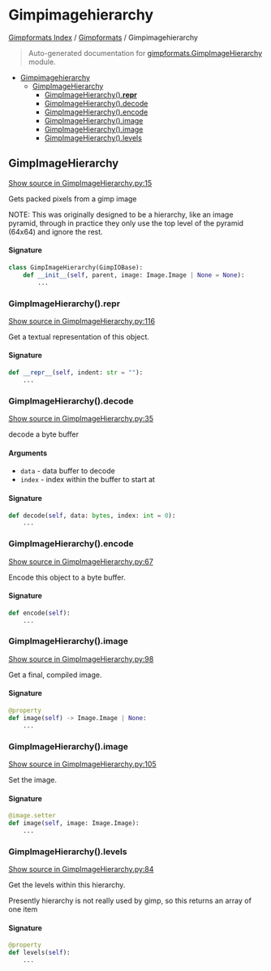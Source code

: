 # Gimpimagehierarchy

[Gimpformats Index](../README.md#gimpformats-index) /
[Gimpformats](./index.md#gimpformats) /
Gimpimagehierarchy

> Auto-generated documentation for [gimpformats.GimpImageHierarchy](../../../gimpformats/GimpImageHierarchy.py) module.

- [Gimpimagehierarchy](#gimpimagehierarchy)
  - [GimpImageHierarchy](#gimpimagehierarchy)
    - [GimpImageHierarchy().__repr__](#gimpimagehierarchy()__repr__)
    - [GimpImageHierarchy().decode](#gimpimagehierarchy()decode)
    - [GimpImageHierarchy().encode](#gimpimagehierarchy()encode)
    - [GimpImageHierarchy().image](#gimpimagehierarchy()image)
    - [GimpImageHierarchy().image](#gimpimagehierarchy()image-1)
    - [GimpImageHierarchy().levels](#gimpimagehierarchy()levels)

## GimpImageHierarchy

[Show source in GimpImageHierarchy.py:15](../../../gimpformats/GimpImageHierarchy.py#L15)

Gets packed pixels from a gimp image

NOTE: This was originally designed to be a hierarchy, like
 an image pyramid, through in practice they only use the
 top level of the pyramid (64x64) and ignore the rest.

#### Signature

```python
class GimpImageHierarchy(GimpIOBase):
    def __init__(self, parent, image: Image.Image | None = None):
        ...
```

### GimpImageHierarchy().__repr__

[Show source in GimpImageHierarchy.py:116](../../../gimpformats/GimpImageHierarchy.py#L116)

Get a textual representation of this object.

#### Signature

```python
def __repr__(self, indent: str = ""):
    ...
```

### GimpImageHierarchy().decode

[Show source in GimpImageHierarchy.py:35](../../../gimpformats/GimpImageHierarchy.py#L35)

decode a byte buffer

#### Arguments

- `data` - data buffer to decode
- `index` - index within the buffer to start at

#### Signature

```python
def decode(self, data: bytes, index: int = 0):
    ...
```

### GimpImageHierarchy().encode

[Show source in GimpImageHierarchy.py:67](../../../gimpformats/GimpImageHierarchy.py#L67)

Encode this object to a byte buffer.

#### Signature

```python
def encode(self):
    ...
```

### GimpImageHierarchy().image

[Show source in GimpImageHierarchy.py:98](../../../gimpformats/GimpImageHierarchy.py#L98)

Get a final, compiled image.

#### Signature

```python
@property
def image(self) -> Image.Image | None:
    ...
```

### GimpImageHierarchy().image

[Show source in GimpImageHierarchy.py:105](../../../gimpformats/GimpImageHierarchy.py#L105)

Set the image.

#### Signature

```python
@image.setter
def image(self, image: Image.Image):
    ...
```

### GimpImageHierarchy().levels

[Show source in GimpImageHierarchy.py:84](../../../gimpformats/GimpImageHierarchy.py#L84)

Get the levels within this hierarchy.

Presently hierarchy is not really used by gimp,
so this returns an array of one item

#### Signature

```python
@property
def levels(self):
    ...
```